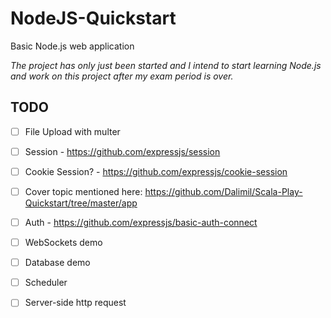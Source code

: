 # NodeJS-Quickstart
Basic Node.js web application

*The project has only just been started and I intend to start learning Node.js and work on this project after my exam period is over.*

## TODO

- [ ] File Upload with multer
- [ ] Session - https://github.com/expressjs/session
- [ ] Cookie Session? - https://github.com/expressjs/cookie-session
- [ ] Cover topic mentioned here: https://github.com/Dalimil/Scala-Play-Quickstart/tree/master/app
- [ ] Auth - https://github.com/expressjs/basic-auth-connect
- [ ] WebSockets demo
- [ ] Database demo
- [ ] Scheduler
- [ ] Server-side http request

 
